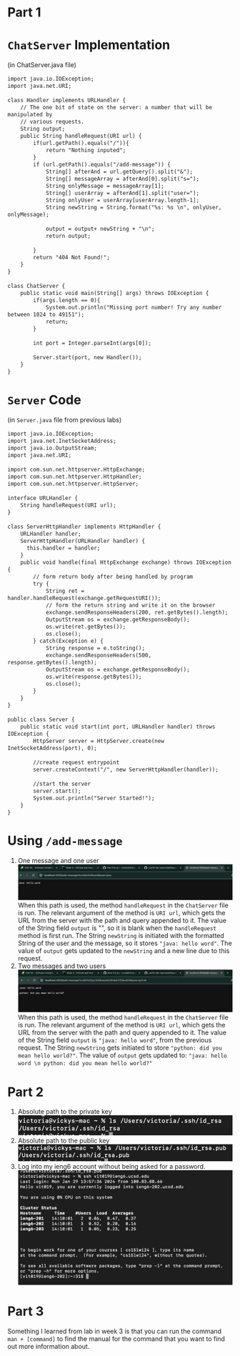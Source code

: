 # Part 1 
# `ChatServer` Implementation 
(in ChatServer.java file)
```
import java.io.IOException;
import java.net.URI;

class Handler implements URLHandler {
    // The one bit of state on the server: a number that will be manipulated by
    // various requests.
    String output;
    public String handleRequest(URI url) { 
        if(url.getPath().equals("/")){
            return "Nothing inputed";
        }
        if (url.getPath().equals("/add-message")) {
            String[] afterAnd = url.getQuery().split("&");
            String[] messageArray = afterAnd[0].split("s=");
            String onlyMessage = messageArray[1];
            String[] userArray = afterAnd[1].split("user=");
            String onlyUser = userArray[userArray.length-1];
            String newString = String.format("%s: %s \n", onlyUser, onlyMessage);

            output = output+ newString + "\n";
            return output;
                
        }
        return "404 Not Found!";
    }
}

class ChatServer {
    public static void main(String[] args) throws IOException {
        if(args.length == 0){
            System.out.println("Missing port number! Try any number between 1024 to 49151");
            return;
        }

        int port = Integer.parseInt(args[0]);

        Server.start(port, new Handler());
    }
}
```
# `Server` Code 
(in `Server.java` file from previous labs)
```
import java.io.IOException;
import java.net.InetSocketAddress;
import java.io.OutputStream;
import java.net.URI;

import com.sun.net.httpserver.HttpExchange;
import com.sun.net.httpserver.HttpHandler;
import com.sun.net.httpserver.HttpServer;

interface URLHandler {
    String handleRequest(URI url);
}

class ServerHttpHandler implements HttpHandler {
    URLHandler handler;
    ServerHttpHandler(URLHandler handler) {
      this.handler = handler;
    }
    public void handle(final HttpExchange exchange) throws IOException {
        // form return body after being handled by program
        try {
            String ret = handler.handleRequest(exchange.getRequestURI());
            // form the return string and write it on the browser
            exchange.sendResponseHeaders(200, ret.getBytes().length);
            OutputStream os = exchange.getResponseBody();
            os.write(ret.getBytes());
            os.close();
        } catch(Exception e) {
            String response = e.toString();
            exchange.sendResponseHeaders(500, response.getBytes().length);
            OutputStream os = exchange.getResponseBody();
            os.write(response.getBytes());
            os.close();
        }
    }
}

public class Server {
    public static void start(int port, URLHandler handler) throws IOException {
        HttpServer server = HttpServer.create(new InetSocketAddress(port), 0);

        //create request entrypoint
        server.createContext("/", new ServerHttpHandler(handler));

        //start the server
        server.start();
        System.out.println("Server Started!");
    }
}
```
# Using `/add-message`
1. One message and one user
   ![Image](oneTime.jpeg)
   When this path is used, the method `handleRequest` in the `ChatServer` file is run.
   The relevant argument of the method is `URI url`, which gets the URL from the server with the path and query appended to it. The value of the String field `output` is "", so it is blank when the `handleRequest` method is first run.
   The String `newString` is initiated with the formatted String of the user and the message, so it stores `"java: hello word"`. The value of `output` gets updated to the `newString` and a new line due to this request.
3. Two messages and two users
   ![Image](twoTimes.jpeg)
   When this path is used, the method `handleRequest` in the `ChatServer` file is run.
   The relevant argument of the method is `URI url`, which gets the URL from the server with the path and query appended to it. The value of the String field `output` is `"java: hello word"`, from the previous request. The String `newString` gets initiated to store `"python: did you mean hello world?"`.
   The value of `output` gets updated to:
       `"java: hello word \n
       python: did you mean hello world?"`
   

# Part 2
1. Absolute path to the private key
   ![Image](private.jpeg)
2. Absolute path to the public key
   ![Image](public.jpeg)
3. Log into my ieng6 account without being asked for a password.
   ![Image](logIn.jpeg)
   
# Part 3

Something I learned from lab in week 3 is that you can run the command `man + [command]` to find the manual for the command that you want to find out more information about.  

